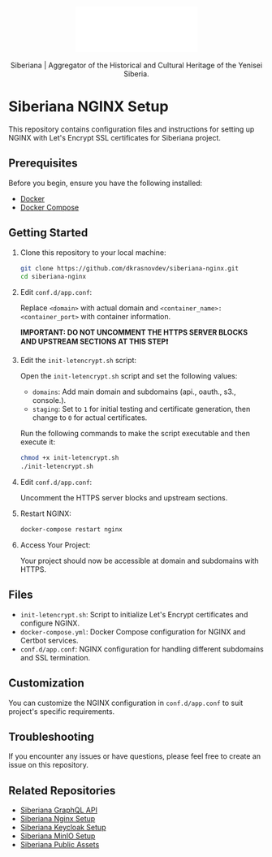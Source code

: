 <p align="center">
  <picture>
  <source media="(prefers-color-scheme: dark)" srcset="https://raw.githubusercontent.com/dkrasnovdev/siberiana-public-assets/main/assets/siberiana-logo-dark-background.svg">
  <img src="https://raw.githubusercontent.com/dkrasnovdev/siberiana-public-assets/main/assets/siberiana-logo-dark-background.svg" width="240" height="90" alt="Logo for Siberiana">
</picture>
</p>

<p align="center">
Siberiana | Aggregator of the Historical and Cultural Heritage of the Yenisei Siberia.
</p>

# Siberiana NGINX Setup

This repository contains configuration files and instructions for setting up NGINX with Let's Encrypt SSL certificates for Siberiana project.

## Prerequisites

Before you begin, ensure you have the following installed:

- [Docker](https://www.docker.com/)
- [Docker Compose](https://docs.docker.com/compose/)

## Getting Started

1. Clone this repository to your local machine:

   ```bash
   git clone https://github.com/dkrasnovdev/siberiana-nginx.git
   cd siberiana-nginx
   ```

2. Edit `conf.d/app.conf`:

   Replace `<domain>` with actual domain and `<container_name>:<container_port>` with container information.

   **IMPORTANT: DO NOT UNCOMMENT THE HTTPS SERVER BLOCKS AND UPSTREAM SECTIONS AT THIS STEP❗️**

3. Edit the `init-letencrypt.sh` script:

   Open the `init-letencrypt.sh` script and set the following values:

   - `domains`: Add main domain and subdomains (api.<domain>, oauth.<domain>, s3.<domain>, console.<domain>).
   - `staging`: Set to `1` for initial testing and certificate generation, then change to `0` for actual certificates.

   Run the following commands to make the script executable and then execute it:

   ```bash
   chmod +x init-letencrypt.sh
   ./init-letencrypt.sh
   ```

4. Edit `conf.d/app.conf`:

   Uncomment the HTTPS server blocks and upstream sections.

5. Restart NGINX:

   ```bash
   docker-compose restart nginx
   ```

6. Access Your Project:

   Your project should now be accessible at domain and subdomains with HTTPS.

## Files

- `init-letencrypt.sh`: Script to initialize Let's Encrypt certificates and configure NGINX.
- `docker-compose.yml`: Docker Compose configuration for NGINX and Certbot services.
- `conf.d/app.conf`: NGINX configuration for handling different subdomains and SSL termination.

## Customization

You can customize the NGINX configuration in `conf.d/app.conf` to suit project's specific requirements.

## Troubleshooting

If you encounter any issues or have questions, please feel free to create an issue on this repository.

## Related Repositories

- [Siberiana GraphQL API](https://github.com/dkrasnovdev/siberiana-api)
- [Siberiana Nginx Setup](https://github.com/dkrasnovdev/siberiana-nginx)
- [Siberiana Keycloak Setup](https://github.com/dkrasnovdev/siberiana-keycloak)
- [Siberiana MinIO Setup](https://github.com/dkrasnovdev/siberiana-minio)
- [Siberiana Public Assets](https://github.com/dkrasnovdev/siberiana-public-assets)
